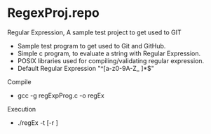# RegexProj.repo
Regular Expression, A sample test project to get used to GIT
- Sample test program to get used to Git and GitHub.
- Simple c program, to evaluate a string with Regular Expression.
- POSIX libraries used for compiling/validating regular expression.
- Default Regular Expression "^[a-z0-9A-Z_ ]*$"

Compile
- gcc -g regExpProg.c -o regEx

Execution
- ./regEx -t <String-for-evaluation> [-r <Regular Expression> ]

